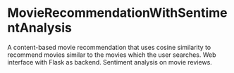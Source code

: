# MovieRecommendationWithSentimentAnalysis

A content-based movie recommendation that uses cosine similarity to recommend movies similar to the movies which the user searches.
Web interface with Flask as backend.
Sentiment analysis on movie reviews.
